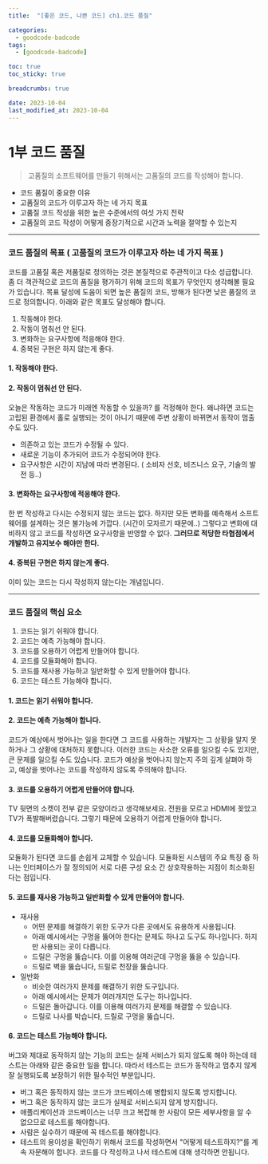 ```yaml
---
title:  "[좋은 코드, 나쁜 코드] ch1.코드 품질"

categories:
  - goodcode-badcode
tags:
  - [goodcode-badcode]

toc: true
toc_sticky: true

breadcrumbs: true

date: 2023-10-04
last_modified_at: 2023-10-04
---
```



# 1부 코드 품질

> 고품질의 소프트웨어를 만들기 위해서는 고품질의 코드를 작성해야 합니다.

- 코드 품질이 중요한 이유
- 고품질의 코드가 이루고자 하는 네 가지 목표
- 고품질 코드 작성을 위한 높은 수준에서의 여섯 가지 전략
- 고품질의 코드 작성이 어떻게 중장기적으로 시간과 노력을 절약할 수 있는지

-----
### 코드 품질의 목표 ( 고품질의 코드가 이루고자 하는 네 가지 목표 )
코드를 고품질 혹은 저품질로 정의하는 것은 본질적으로 주관적이고 다소 성급합니다.
좀 더 객관적으로 코드의 품질을 평가하기 위해 코드의 목표가 무엇인지 생각해볼 필요가 있습니다.
목표 달성에 도움이 되면 높은 품질의 코드, 방해가 된다면 낮은 품질의 코드로 정의합니다.
아래와 같은 목표도 달성해야 합니다.

1. 작동해야 한다.
2. 작동이 멈춰선 안 된다.
3. 변화하는 요구사항에 적응해야 한다.
4. 중복된 구현은 하지 않는게 좋다.

#### 1. 작동해야 한다.

#### 2. 작동이 멈춰선 안 된다.
오늘은 작동하는 코드가 미래엔 작동할 수 있을까? 를 걱정해야 한다.
왜냐하면 코드는 고립된 환경에서 홀로 실행되는 것이 아니기 때문에 주변 상황이 바뀌면서 동작이 멈출 수도 있다.
- 의존하고 있는 코드가 수정될 수 있다.
- 새로운 기능이 추가되어 코드가 수정되어야 한다.
- 요구사항은 시간이 지남에 따라 변경된다. ( 소비자 선호, 비즈니스 요구, 기술의 발전 등..)

#### 3. 변화하는 요구사항에 적응해야 한다.
한 번 작성하고 다시는 수정되지 않는 코드는 없다.
하지만 모든 변화를 예측해서 소프트웨어를 설계하는 것은 불가능에 가깝다. (시간이 모자르기 때문에..)
그렇다고 변화에 대비하지 않고 코드를 작성하면 요구사항을 반영할 수 없다. 
**그러므로 적당한 타협점에서 개발하고 유지보수 해야만 한다.**

#### 4. 중복된 구현은 하지 않는게 좋다.
이미 있는 코드는 다시 작성하지 않는다는 개념입니다.

-----

### 코드 품질의 핵심 요소

1. 코드는 읽기 쉬워야 합니다.
2. 코드는 예측 가능해야 합니다.
3. 코드를 오용하기 어렵게 만들어야 합니다.
4. 코드를 모듈화해야 합니다.
5. 코드를 재사용 가능하고 일반화할 수 있게 만들어야 합니다.
6. 코드는 테스트 가능해야 합니다.

#### 1. 코드는 읽기 쉬워야 합니다.

#### 2. 코드는 예측 가능해야 합니다.
코드가 예상에서 벗어나는 일을 한다면 그 코드를 사용하는 개발자는 그 상황을 알지 못하거나 그 상황에 대처하지 못합니다.
이러한 코드는 사소한 오류를 일으킬 수도 있지만, 큰 문제를 일으킬 수도 있습니다.
코드가 예상을 벗어나지 않는지 주의 깊게 살펴야 하고, 예상을 벗어나는 코드를 작성하지 않도록 주의해야 합니다.

#### 3. 코드를 오용하기 어렵게 만들어야 합니다.
TV 뒷면의 소켓이 전부 같은 모양이라고 생각해보세요.
전원을 모르고 HDMI에 꽂았고 TV가 폭발해버렸습니다.
그렇기 때문에 오용하기 어렵게 만들어야 합니다.

#### 4. 코드를 모듈화해야 합니다.
모듈화가 된다면 코드를 손쉽게 교체할 수 있습니다.
모듈화된 시스템의 주요 특징 중 하나는 인터페이스가 잘 정의되어 서로 다른 구성 요소 간 상호작용하는 지점이 최소화된다는 점입니다.

#### 5. 코드를 재사용 가능하고 일반화할 수 있게 만들어야 합니다.
- 재사용
  - 어떤 문제를 해결하기 위한 도구가 다른 곳에서도 유용하게 사용됩니다.
  - 아래 예시에서는 구멍을 뚫어야 한다는 문제도 하나고 도구도 하나입니다. 하지만 사용되는 곳이 다릅니다.
  - 드릴은 구멍을 뚫습니다. 이를 이용해 여러군데 구멍을 뚫을 수 있습니다.
  - 드릴로 벽을 뚫습니다, 드릴로 천장을 뚫습니다.
- 일반화
  - 비슷한 여러가지 문제를 해결하기 위한 도구입니다.
  - 아래 예시에서는 문제가 여러개지만 도구는 하나입니다.
  - 드릴은 돌아갑니다. 이를 이용해 여러가지 문제를 해결할 수 있습니다.
  - 드릴로 나사를 박습니다, 드릴로 구멍을 뚫습니다.

#### 6. 코드는 테스트 가능해야 합니다.
버그와 제대로 동작하지 않는 기능의 코드는 실제 서비스가 되지 않도록 해야 하는데 테스트는 아래와 같은 중요한 일을 합니다.
따라서 테스트는 코드가 동작하고 멈추지 않게 잘 실행되도록 보장하기 위한 필수적인 부분입니다.
- 버그 혹은 동작하지 않는 코드가 코드베이스에 병합되지 않도록 방지합니다.
- 버그 혹은 동작하지 않는 코드가 실제로 서비스되지 않게 방지합니다.
- 애플리케이션과 코드베이스는 너무 크고 복잡해 한 사람이 모든 세부사항을 알 수 없으므로 테스트를 해야합니다.
- 사람은 실수하기 때문에 꼭 테스트를 해야합니다.
- 테스트의 용이성을 확인하기 위해서 코드를 작성하면서 "어떻게 테스트하지?"를 계속 자문해야 합니다. 코드를 다 작성하고 나서 테스트에 대해 생각하면 안됩니다. 

